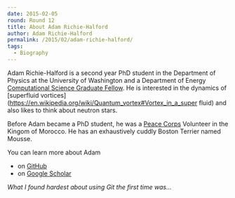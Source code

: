 ```yaml
---
date: 2015-02-05
round: Round 12
title: About Adam Richie-Halford
author: Adam Richie-Halford
permalink: /2015/02/adam-richie-halford/
tags:
  - Biography
---
```

Adam Richie-Halford is a second year PhD student in the Department of
Physics at the University of Washington and a Department of Energy
[Computational Science Graduate Fellow](http://www.krellinst.org/csgf/).
He is interested in the dynamics of [superfluid
vortices](https://en.wikipedia.org/wiki/Quantum_vortex#Vortex_in_a_super
fluid) and also likes to think about neutron stars.

Before Adam became a PhD student, he was a [Peace
Corps](http://www.peacecorps.gov/) Volunteer in the Kingom of Morocco.
He has an exhaustively cuddly Boston Terrier named Mousse.

You can learn more about Adam

 - on [GitHub](https://github.com/richford)
 - on [Google Scholar](https://scholar.google.com/citations?hl=en&user=Jy76il8AAAAJ)

*What I found hardest about using Git the first time was...*
